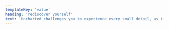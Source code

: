 ```yaml
---
templateKey: 'value'
heading: 'rediscover yourself'
text: 'Uncharted challenges you to experience every small detail, as if it were for the first time. Except for the unexplored destinations and exciting activities, the adventure tours give you time to enjoy the silence, and reflect on your new discoveries, while enjoying the scenery.'
---
```


